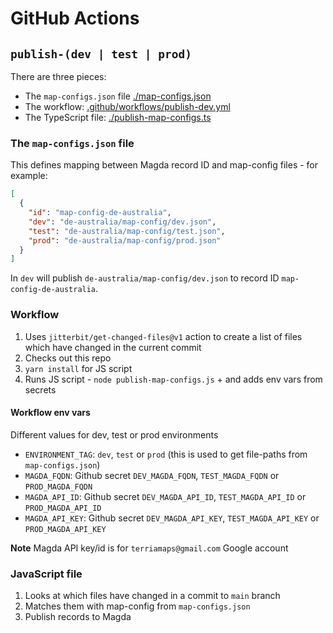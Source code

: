 # GitHub Actions

## `publish-(dev | test | prod)`

There are three pieces:

- The `map-configs.json` file [./map-configs.json](https://github.com/TerriaJS/saas-catalogs-public/blob/main/map-configs.json)
- The workflow: [.github/workflows/publish-dev.yml](https://github.com/TerriaJS/saas-catalogs-public/blob/main/.github/workflows/publish-dev.yml)
- The TypeScript file: [./publish-map-configs.ts](https://github.com/TerriaJS/saas-catalogs-public/blob/main/publish-map-configs.ts)

### The `map-configs.json` file

This defines mapping between Magda record ID and map-config files - for example:

```json
[
  {
    "id": "map-config-de-australia",
    "dev": "de-australia/map-config/dev.json",
    "test": "de-australia/map-config/test.json",
    "prod": "de-australia/map-config/prod.json"
  }
]
```

In `dev` will publish `de-australia/map-config/dev.json` to record ID `map-config-de-australia`.

### Workflow

1. Uses `jitterbit/get-changed-files@v1` action to create a list of files which have changed in the current commit
2. Checks out this repo
3. `yarn install` for JS script
4. Runs JS script - `node publish-map-configs.js` + and adds env vars from secrets

#### Workflow env vars

Different values for dev, test or prod environments

- `ENVIRONMENT_TAG`: `dev`, `test` or `prod` (this is used to get file-paths from `map-configs.json`)
- `MAGDA_FQDN`: Github secret `DEV_MAGDA_FQDN`, `TEST_MAGDA_FQDN` or `PROD_MAGDA_FQDN`
- `MAGDA_API_ID`: Github secret `DEV_MAGDA_API_ID`, `TEST_MAGDA_API_ID` or `PROD_MAGDA_API_ID`
- `MAGDA_API_KEY`: Github secret `DEV_MAGDA_API_KEY`, `TEST_MAGDA_API_KEY` or `PROD_MAGDA_API_KEY`

**Note** Magda API key/id is for `terriamaps@gmail.com` Google account

### JavaScript file

1. Looks at which files have changed in a commit to `main` branch
2. Matches them with map-config from `map-configs.json`
3. Publish records to Magda
